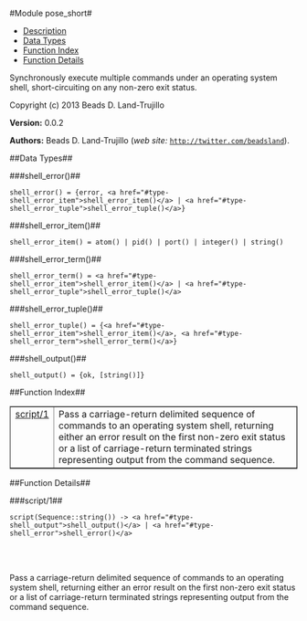 

#Module pose_short#
* [Description](#description)
* [Data Types](#types)
* [Function Index](#index)
* [Function Details](#functions)


Synchronously execute multiple commands under an operating system shell,
short-circuiting on any non-zero exit status.

Copyright (c) 2013 Beads D. Land-Trujillo

__Version:__ 0.0.2

__Authors:__ Beads D. Land-Trujillo (_web site:_ [`http://twitter.com/beadsland`](http://twitter.com/beadsland)).
<a name="types"></a>

##Data Types##




###<a name="type-shell_error">shell_error()</a>##



	shell_error() = {error, <a href="#type-shell_error_item">shell_error_item()</a> | <a href="#type-shell_error_tuple">shell_error_tuple()</a>}



###<a name="type-shell_error_item">shell_error_item()</a>##



	shell_error_item() = atom() | pid() | port() | integer() | string()



###<a name="type-shell_error_term">shell_error_term()</a>##



	shell_error_term() = <a href="#type-shell_error_item">shell_error_item()</a> | <a href="#type-shell_error_tuple">shell_error_tuple()</a>



###<a name="type-shell_error_tuple">shell_error_tuple()</a>##



	shell_error_tuple() = {<a href="#type-shell_error_item">shell_error_item()</a>, <a href="#type-shell_error_term">shell_error_term()</a>}



###<a name="type-shell_output">shell_output()</a>##



	shell_output() = {ok, [string()]}
<a name="index"></a>

##Function Index##


<table width="100%" border="1" cellspacing="0" cellpadding="2" summary="function index"><tr><td valign="top"><a href="#script-1">script/1</a></td><td>Pass a carriage-return delimited sequence of commands to an operating
system shell, returning either an error result on the first non-zero
exit status or a list of carriage-return terminated strings representing
output from the command sequence.</td></tr></table>


<a name="functions"></a>

##Function Details##

<a name="script-1"></a>

###script/1##


	script(Sequence::string()) -> <a href="#type-shell_output">shell_output()</a> | <a href="#type-shell_error">shell_error()</a>
<br></br>


Pass a carriage-return delimited sequence of commands to an operating
system shell, returning either an error result on the first non-zero
exit status or a list of carriage-return terminated strings representing
output from the command sequence.